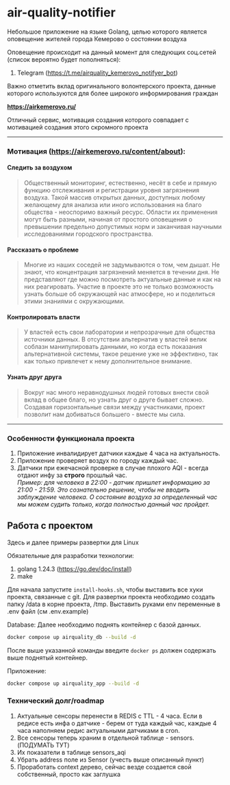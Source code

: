 # air-quality-notifier

Небольшое приложение на языке Golang, целью которого является оповещение жителей города Кемерово о состоянии воздуха

Оповещение происходит на данный момент для следующих соц.сетей (список вероятно будет пополняться):
1. Telegram (https://t.me/airquality_kemerovo_notifyer_bot)

Важно отметить вклад оригинального волонтерского проекта, данные которого используются для более широкого информирования граждан

**https://airkemerovo.ru/**

Отличный сервис, мотивация создания которого совпадает с мотивацией создания этого скромного проекта

---

### Мотивация (https://airkemerovo.ru/content/about):

#### Следить за воздухом
> Общественный мониторинг, естественно, несёт в себе и прямую функцию отслеживания и регистрации уровня загрязнения воздуха. Такой массив открытых данных, доступных любому желающему для анализа или иного использования на благо общества - неоспоримо важный ресурс. 
> Области их применения могут быть разными, начиная от простого оповещения о превышении предельно допустимых норм и заканчивая научными исследованиями городского пространства.

#### Рассказать о проблеме 
> Многие из наших соседей не задумываются о том, чем дышат. Не знают, что концентрация загрязнений меняется в течении дня. Не представляют где можно посмотреть актуальные данные и как на них реагировать. 
> Участие в проекте это не только возможность узнать больше об окружающей нас атмосфере, но и поделиться этими знаниями с окружающими.

#### Контролировать власти 
> У властей есть свои лаборатории и непрозрачные для общества источники данных. В отсутствии альтернатив у властей велик соблазн манипулировать данными, но когда есть показания альтернативной системы, такое решение уже не эффективно, так как только привлечет к нему дополнительное внимание.

#### Узнать друг друга 
> Вокруг нас много неравнодушных людей готовых внести свой вклад в общее благо, но узнать друг о друге бывает сложно. Создавая горизонтальные связи между участниками, проект позволит нам добиваться большего - вместе мы сила.
---

### Особенности функционала проекта
1. Приложение инвалидирует датчики каждые 4 часа на актуальность.
2. Приложение проверяет воздух по городу каждый час.
3. Датчики при ежечасной проверке в случае плохого AQI - всегда отдают инфу за **строго** прошлый час.<br>
   _Пример: для человека в 22:00 - датчик пришлет информацию за 21:00 - 21:59. Это сознательно решение, чтобы не вводить заблуждение человека. О состояние воздуха за определенный час мы можем судить только, когда полностью данный час пройдет._

## Работа с проектом
Здесь и далее примеры развертки для Linux

Обязательные для разработки технологии:
1. golang 1.24.3 (https://go.dev/doc/install) 
2. make

Для начала запустите `install-hooks.sh`, чтобы выставить все хуки проекта, связанные с git.
Для развертки проекта необходимо создать папку /data в корне проекта, /tmp.
Выставить руками env переменные в .env файл (см .env.example)

Database:
Далее необходимо поднять контейнер с базой данных. 
```sh
docker compose up airquality_db --build -d
```
После выше указанной команды введите `docker ps` должен содержать выше поднятый контейнер.

Приложение:
```sh
docker compose up airquality_app --build -d
```

### Технический долг/roadmap
1. Актуальные сенсоры перенести в REDIS с TTL - 4 часа. Если в редисе есть инфа о датчике - берем от туда каждый час, каждые 4 часа наполняем редис актуальными датчиками в cron.
2. Все сенсоры теперь храним в отдельной таблице - sensors. (ПОДУМАТЬ ТУТ)
3. Их показатели в таблице sensors_aqi
4. Убрать address поле из Sensor (учесть выше описанный пункт)
5. Проработать context дерево, сейчас везде создается свой собственный, просто как заглушка

